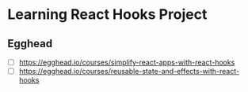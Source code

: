 # Learning React Hooks Project
      
## Egghead

- [ ] https://egghead.io/courses/simplify-react-apps-with-react-hooks
- [ ] https://egghead.io/courses/reusable-state-and-effects-with-react-hooks
